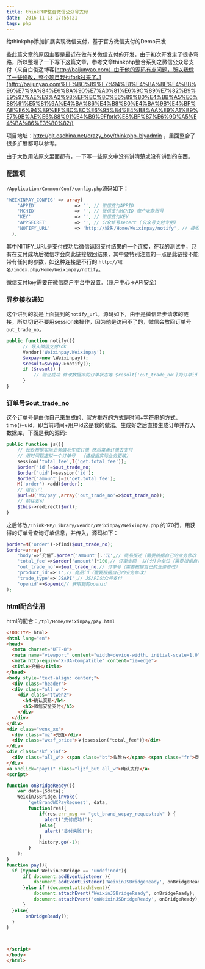 ```yaml
---
title: thinkPHP整合微信公众号支付
date:  2016-11-13 17:55:21
tags: php
---
```


给thinkphp添加扩展实现微信支付，基于官方微信支付的Demo开发

些此篇文章的原因主要是最近在做有关微信支付的开发，由于初次开发走了很多弯路，所以整理了一下写下这篇文章，参考文章thinkphp整合系列之微信公众号支付（来自白俊遥博客[http://baijunyao.com）由于他的源码有点问题，所以我做了一些修改，整个项目我也fork过来了。](http://baijunyao.com%EF%BC%89%E7%94%B1%E4%BA%8E%E4%BB%96%E7%9A%84%E6%BA%90%E7%A0%81%E6%9C%89%E7%82%B9%E9%97%AE%E9%A2%98%EF%BC%8C%E6%89%80%E4%BB%A5%E6%88%91%E5%81%9A%E4%BA%86%E4%B8%80%E4%BA%9B%E4%BF%AE%E6%94%B9%EF%BC%8C%E6%95%B4%E4%B8%AA%E9%A1%B9%E7%9B%AE%E6%88%91%E4%B9%9Ffork%E8%BF%87%E6%9D%A5%E4%BA%86%E3%80%82/)

项目地址：<http://git.oschina.net/crazy_boy/thinkphp-bjyadmin> ，里面整合了很多扩展都可以参考。

由于大致用法原文里面都有，一下写一些原文中没有讲清楚或没有讲到的东西。

### 配置项

`/Application/Common/Conf/config.php`源码如下：

```php
'WEIXINPAY_CONFIG' => array(
    'APPID'              => '', // 微信支付APPID  
    'MCHID'              => '', // 微信支付MCHID 商户收款账号
    'KEY'                => '', // 微信支付KEY      
    'APPSECRET'          => '', // 公众帐号secert (公众号支付专用)
    'NOTIFY_URL'         => 'http://域名/Home/Weixinpay/notify', // 接收支付状态的连接
  ),
```





其中NITIFY_URL是支付成功后微信返回支付结果的一个连接，在我的测试中，只有在支付成功后微信才会向此链接放回结果，其中要特别注意的一点是此链接不能带有任何的参数，如这种连接是不行的:`http://域名/index.php/Home/Weixinpay/notify`。

微信支付key需要在微信商户平台中设置。（账户中心->API安全）

### 异步接收通知

这个讲到的就是上面提到的`notify_url`，源码如下，由于是微信异步请求的链接，所以切记不要用session来操作，因为他是访问不了的，微信会放回订单号`out_trade_no`。

```php
public function notify(){
      // 导入微信支付sdk
      Vendor('Weixinpay.Weixinpay');
      $wxpay=new \Weixinpay();
      $result=$wxpay->notify();
      if ($result) {
          // 验证成功 修改数据库的订单状态等 $result['out_trade_no']为订单id
      }
}
```





### 订单号$out_trade_no

这个订单号是由你自己来生成的，官方推荐的方式是时间+字符串的方式，time()+uid，即当前时间+用户id这是我的做法。生成好之后直接生成订单并存入数据库，下面是我的源码:

```php
public function js(){
    // 此处根据实际业务情况生成订单 然后拿着订单去支付
    // 用时间戳虚拟一个订单号  （请根据实际业务更改）
    session('total_fee',I('get.total_fee'));
    $order['id']=$out_trade_no;
    $order['uid']=session('id');
    $order['amount']=I('get.total_fee');
    M('order')->add($order);
    // 组合url
    $url=U('Wx/pay',array('out_trade_no'=>$out_trade_no));
    // 前往支付
    $this->redirect($url);
}
```



之后修改`/ThinkPHP/Library/Vendor/Weixinpay/Weixinpay.php` 的170行，用获得的订单号查询订单信息，并传入，源码如下：

```php
$order=M('order')->find($out_trade_no);
$order=array(
    'body'=>“充值”.$order['amount'].'元',// 商品描述（需要根据自己的业务修改
    'total_fee'=>$order['amount']*100,// 订单金额  以(分)为单位（需要根据自己的业务修改
    'out_trade_no'=>$out_trade_no,// 订单号（需要根据自己的业务修改）
    'product_id'=>'1',// 商品id（需要根据自己的业务修改）
    'trade_type'=>'JSAPI',// JSAPI公众号支付
    'openid'=>$openid// 获取到的openid
);
```



### html配合使用

html的配合：`/tpl/Home/Weixinpay/pay.html`

```html
<!DOCTYPE html>
<html lang="en">
<head>
  <meta charset="UTF-8">
  <meta name="viewport" content="width=device-width, initial-scale=1.0">
  <meta http-equiv="X-UA-Compatible" content="ie=edge">
  <title>充值</title>
</head>
<body style="text-align: center;">
  <div class="header">
  <div class="all_w ">
    <div class="ttwenz">
      <h4>确认交易</h4>
      <h5>微信安全支付</h5>
    </div>
  </div>
</div>
<div class="wenx_xx">
  <div class="mz">充值</div>
  <div class="wxzf_price">￥{:session("total_fee")}</div>
</div>
<div class="skf_xinf">
  <div class="all_w"> <span class="bt">收款方</span> <span class="fr">商家名字</span> </div>
</div>
<a onclick="pay()" class="ljzf_but all_w">确认支付</a>
<script>

function onBridgeReady(){
    var data={$data};
    WeixinJSBridge.invoke(
        'getBrandWCPayRequest', data,
        function(res){
            if(res.err_msg == "get_brand_wcpay_request:ok" ) {
              alert('支付成功!');
            }else{
              alert('支付失败!');
            }
            history.go(-1);
        }
    );
}
function pay(){
  if (typeof WeixinJSBridge == "undefined"){
      if( document.addEventListener ){
          document.addEventListener('WeixinJSBridgeReady', onBridgeReady, false);
      }else if (document.attachEvent){
          document.attachEvent('WeixinJSBridgeReady', onBridgeReady);
          document.attachEvent('onWeixinJSBridgeReady', onBridgeReady);
      }
  }else{
       onBridgeReady();
  }
}



</script>
</body>
</html>
```